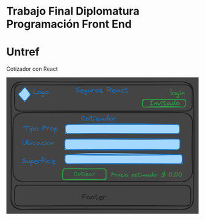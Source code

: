 # Trabajo Final Diplomatura Programación Front End

# Untref

Cotizador con React

![Alt text](image.png)
